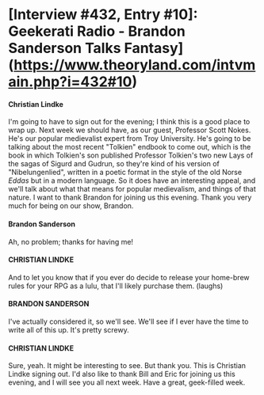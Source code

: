 # [Interview #432, Entry #10]: Geekerati Radio - Brandon Sanderson Talks Fantasy](https://www.theoryland.com/intvmain.php?i=432#10)

#### Christian Lindke

I'm going to have to sign out for the evening; I think this is a good place to wrap up. Next week we should have, as our guest, Professor Scott Nokes. He's our popular medievalist expert from Troy University. He's going to be talking about the most recent "Tolkien" endbook to come out, which is the book in which Tolkien's son published Professor Tolkien's two new Lays of the sagas of Sigurd and Gudrun, so they're kind of his version of "Nibelungenlied", written in a poetic format in the style of the old Norse
*Eddas*
but in a modern language. So it does have an interesting appeal, and we'll talk about what that means for popular medievalism, and things of that nature. I want to thank Brandon for joining us this evening. Thank you very much for being on our show, Brandon.

#### Brandon Sanderson

Ah, no problem; thanks for having me!

#### CHRISTIAN LINDKE

And to let you know that if you ever do decide to release your home-brew rules for your RPG as a lulu, that I'll likely purchase them. (laughs)

#### BRANDON SANDERSON

I've actually considered it, so we'll see. We'll see if I ever have the time to write all of this up. It's pretty screwy.

#### CHRISTIAN LINDKE

Sure, yeah. It might be interesting to see. But thank you. This is Christian Lindke signing out. I'd also like to thank Bill and Eric for joining us this evening, and I will see you all next week. Have a great, geek-filled week.

